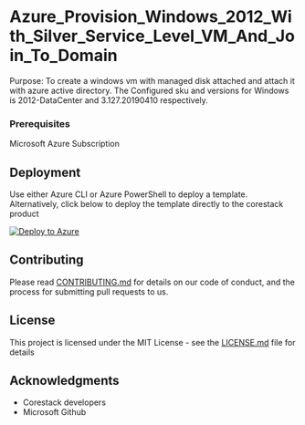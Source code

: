 
# Azure_Provision_Windows_2012_With_Silver_Service_Level_VM_And_Join_To_Domain

Purpose: To create a windows vm with managed disk attached and attach it with azure active directory. The Configured sku and versions for Windows is 2012-DataCenter and 3.127.20190410 respectively.

### Prerequisites

Microsoft Azure Subscription

## Deployment

Use either Azure CLI or Azure PowerShell to deploy a template. Alternatively, click below to deploy the template directly to the corestack product 

[![Deploy to Azure](https://docs.corestack.io/wp-content/uploads/2019/09/deploy-to-corestack.svg)](http://qa.corestack.io/heatstack/templates?repositories=github&external_redirect=true&name=Azure_Provision_Windows_2012_With_Silver_Service_Level_VM_And_Join_To_Domain&url=https://raw.githubusercontent.com/corestacklabs/Templates/master/arm/Azure_Provision_Windows_2012_With_Silver_Service_Level_VM_And_Join_To_Domain/Azure_Provision_Windows_2012_With_Silver_Service_Level_VM_And_Join_To_Domain_content.json&engine=arm&type[0]=Cloud&classification[0]=Provisioning&scope=tenant#/mytemplates)

## Contributing

Please read [CONTRIBUTING.md](https://gist.github.com/karthick-kk/30e4fd3f279492b4f040d5cd569d21d0) for details on our code of conduct, and the process for submitting pull requests to us.

## License

This project is licensed under the MIT License - see the [LICENSE.md](LICENSE.md) file for details

## Acknowledgments

* Corestack developers
* Microsoft Github


